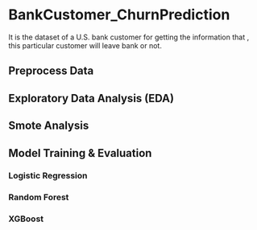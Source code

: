 # BankCustomer_ChurnPrediction


It is the dataset of a U.S. bank customer for getting the information that , this particular customer will leave bank or not.


## Preprocess Data


## Exploratory Data Analysis (EDA)


## Smote Analysis


## Model Training & Evaluation

### Logistic Regression

### Random Forest

### XGBoost
